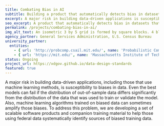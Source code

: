 ```yaml
---
title: Combating Bias in AI
subtitle: Building a product that automatically detects bias in datasets that could lead to incorrect, systematically biased predictions.
excerpt: A major risk in building data-driven applications is susceptibility to biases in data. This project seeks to develop scalable solutions to help those using federal data to identify sources of biased training data.
seo_excerpt: A product that automatically detects bias in datasets that could lead to incorrect, systematically biased predictions.
permalink: /projects/combating-bias-in-ai/
img_alt_text: An isometric 3 by 5 grid is formed by square blocks. 4 blocks in the bottom-right are joined by a line and are in a different color demonstrating a focus, or bias, to the bottom-right of the grid.
agency_partner: General Services Administration, U.S. Census Bureau
university_partner:
  entities:
    - { url: 'http://probcomp.csail.mit.edu/', name: 'Probabilistic Computing Project' }
    - { url: 'https://mit.edu/', name: 'Massachusetts Institute of Technology (MIT)' }
status: Ongoing
project_url: https://xdgov.github.io/data-design-standards
featured: true
---
```

<p>
  A major risk in building data-driven applications, including those that use machine learning methods, is susceptibility to biases in data.  Even the best models can fail if the distribution of out-of-sample data differs significantly from the distribution of the data that was used to train or validate the model. Also, machine learning algorithms trained on biased data can sometimes amplify those biases. To address this problem, we are developing a set of scalable software products and companion training material to help those using federal data systematically identify sources of biased training data.
</p>